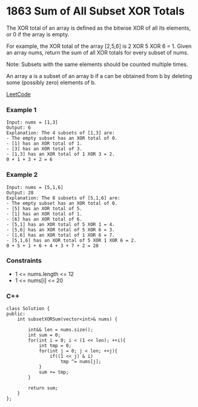# 1863 Sum of All Subset XOR Totals

The XOR total of an array is defined as the bitwise XOR of all its elements, or 0 if the array is empty.

For example, the XOR total of the array [2,5,6] is 2 XOR 5 XOR 6 = 1.
Given an array nums, return the sum of all XOR totals for every subset of nums. 

Note: Subsets with the same elements should be counted multiple times.

An array a is a subset of an array b if a can be obtained from b by deleting some (possibly zero) elements of b.


[LeetCode](https://leetcode.cn/problems/sum-of-all-subset-xor-totals/)

### Example 1

```
Input: nums = [1,3]
Output: 6
Explanation: The 4 subsets of [1,3] are:
- The empty subset has an XOR total of 0.
- [1] has an XOR total of 1.
- [3] has an XOR total of 3.
- [1,3] has an XOR total of 1 XOR 3 = 2.
0 + 1 + 3 + 2 = 6
```

### Example 2

```
Input: nums = [5,1,6]
Output: 28
Explanation: The 8 subsets of [5,1,6] are:
- The empty subset has an XOR total of 0.
- [5] has an XOR total of 5.
- [1] has an XOR total of 1.
- [6] has an XOR total of 6.
- [5,1] has an XOR total of 5 XOR 1 = 4.
- [5,6] has an XOR total of 5 XOR 6 = 3.
- [1,6] has an XOR total of 1 XOR 6 = 7.
- [5,1,6] has an XOR total of 5 XOR 1 XOR 6 = 2.
0 + 5 + 1 + 6 + 4 + 3 + 7 + 2 = 28
```

### Constraints

* 1 <= nums.length <= 12
* 1 <= nums[i] <= 20

### C++ 

```
class Solution {
public:
    int subsetXORSum(vector<int>& nums) {

        int&& len = nums.size();
        int sum = 0;
        for(int i = 0; i < (1 << len); ++i){
            int tmp = 0;
            for(int j = 0; j < len; ++j){
                if((1 << j) & i)
                    tmp ^= nums[j];
            }
            sum += tmp;
        }

        return sum;
    }
};
```
